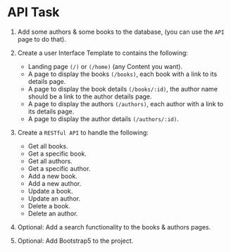 # API Task

1. Add some authors & some books to the database, (you can use the  `API` page to do that).
2. Create a user Interface Template to contains the following:
    - Landing page `(/)` or `(/home)` (any Content you want).
    - A page to display the books `(/books)`, each book with a link to its details page.
    - A page to display the book details `(/books/:id)`, the author name should be a link to the author details page.
    - A page to display the authors `(/authors)`, each author with a link to its details page.
    - A page to display the author details `(/authors/:id)`.

3. Create a `RESTful API` to handle the following:
    - Get all books.
    - Get a specific book.
    - Get all authors.
    - Get a specific author.
    - Add a new book.
    - Add a new author.
    - Update a book.
    - Update an author.
    - Delete a book.
    - Delete an author.

4. Optional: Add a search functionality to the books & authors pages.
5. Optional: Add Bootstrap5 to the project.

